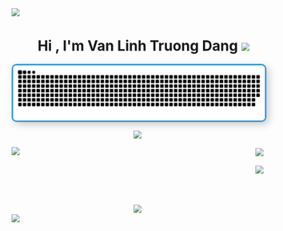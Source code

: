 <!--horizontal divider(gradiant)-->
<img src="https://user-images.githubusercontent.com/73097560/115834477-dbab4500-a447-11eb-908a-139a6edaec5c.gif">

<!--h1 without bottom border-->
<div id="user-content-toc", align="center">
  <ul align="center">
    <summary>
      <h1 align="center"><b>Hi , I'm Van Linh Truong Dang </b><img src="https://media.giphy.com/media/hvRJCLFzcasrR4ia7z/giphy.gif" width="35"></h1>
    </summary>
  </ul>
</div>


<!--- snake -->
<div align="center">
  <a href="https://1999azzar.github.io/1999AZZAR/">
    <img src="https://github.com/1999AZZAR/1999AZZAR/blob/readme/resources/grid-snake.svg" alt="snake" style="border: 3px solid #3498db; border-radius: 10px; box-shadow: 5px 5px 15px rgba(0, 0, 0, 0.2);">
  </a>
</div>

<!--h2 without bottom border-->
<p align="center">
  <a href="https://github.com/DenverCoder1/readme-typing-svg"><img src="https://readme-typing-svg.herokuapp.com?font=Time+New+Roman&color=cyan&size=25&center=true&vCenter=true&width=600&height=100&lines=Persist+Without+Fear+of+Failure"></a>
</p>

<div align="center" width=auto height=500>
  <img align="left" width=45% height=auto src="https://github.com/7oSkaaa/7oSkaaa/blob/main/Images/Right_Side.gif?raw=true">
  <div align="right" width=55% height=auto>
    <img align="center" height=50% src="https://github-readme-stats-van-linh-truong-dangs-projects.vercel.app/api?username=vanlinh-aurora&card_width=450&show_icons=true&theme=gotham"/>
    <br></br>
    <img align="center" height=50% src="https://github-readme-stats-van-linh-truong-dangs-projects.vercel.app/api/top-langs/?username=vanlinh-aurora&card_width=450&&theme=gotham"/>
  </div>
</div>

<br></br>

<div align="center">
  <a href="https://skillicons.dev">
    <img src="https://skillicons.dev/icons?i=c,cpp,cs,py,pytorch,tensorflow,arduino,docker,stackoverflow,vscode,linux,&perline=11" />
  </a>
</div>

<img src="https://user-images.githubusercontent.com/73097560/115834477-dbab4500-a447-11eb-908a-139a6edaec5c.gif">
